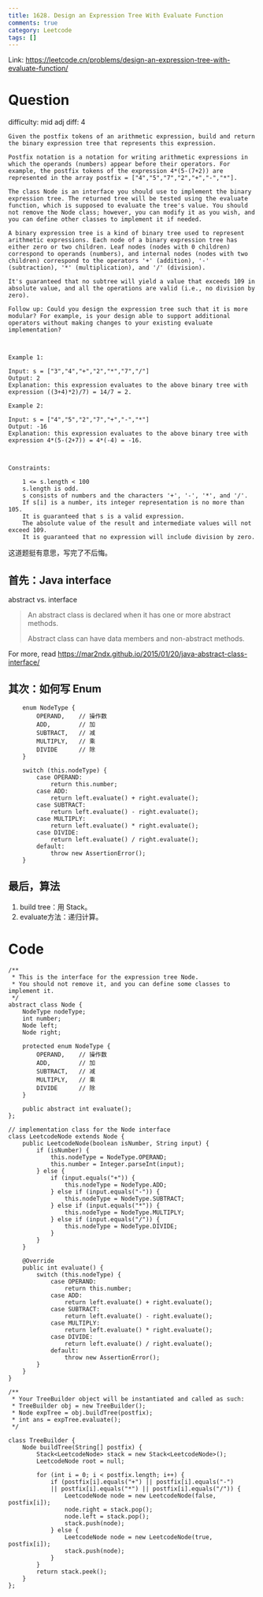 ```yaml
---
title: 1628. Design an Expression Tree With Evaluate Function
comments: true
category: Leetcode
tags: []
---
```


Link: https://leetcode.cn/problems/design-an-expression-tree-with-evaluate-function/

# Question

difficulty: mid
adj diff: 4
    
    Given the postfix tokens of an arithmetic expression, build and return the binary expression tree that represents this expression.
    
    Postfix notation is a notation for writing arithmetic expressions in which the operands (numbers) appear before their operators. For example, the postfix tokens of the expression 4*(5-(7+2)) are represented in the array postfix = ["4","5","7","2","+","-","*"].
    
    The class Node is an interface you should use to implement the binary expression tree. The returned tree will be tested using the evaluate function, which is supposed to evaluate the tree's value. You should not remove the Node class; however, you can modify it as you wish, and you can define other classes to implement it if needed.
    
    A binary expression tree is a kind of binary tree used to represent arithmetic expressions. Each node of a binary expression tree has either zero or two children. Leaf nodes (nodes with 0 children) correspond to operands (numbers), and internal nodes (nodes with two children) correspond to the operators '+' (addition), '-' (subtraction), '*' (multiplication), and '/' (division).
    
    It's guaranteed that no subtree will yield a value that exceeds 109 in absolute value, and all the operations are valid (i.e., no division by zero).
    
    Follow up: Could you design the expression tree such that it is more modular? For example, is your design able to support additional operators without making changes to your existing evaluate implementation?
    
     
    
    Example 1:
    
    Input: s = ["3","4","+","2","*","7","/"]
    Output: 2
    Explanation: this expression evaluates to the above binary tree with expression ((3+4)*2)/7) = 14/7 = 2.
    
    Example 2:
    
    Input: s = ["4","5","2","7","+","-","*"]
    Output: -16
    Explanation: this expression evaluates to the above binary tree with expression 4*(5-(2+7)) = 4*(-4) = -16.
    
     
    
    Constraints:
    
        1 <= s.length < 100
        s.length is odd.
        s consists of numbers and the characters '+', '-', '*', and '/'.
        If s[i] is a number, its integer representation is no more than 105.
        It is guaranteed that s is a valid expression.
        The absolute value of the result and intermediate values will not exceed 109.
        It is guaranteed that no expression will include division by zero.

这道题挺有意思，写完了不后悔。

## 首先：Java interface

abstract vs. interface

> An abstract class is declared when it has one or more abstract methods.
>
> Abstract class can have data members and non-abstract methods.

For more, read https://mar2ndx.github.io/2015/01/20/java-abstract-class-interface/

## 其次：如何写 Enum

```
    enum NodeType {
        OPERAND,    // 操作数
        ADD,        // 加
        SUBTRACT,   // 减
        MULTIPLY,   // 乘
        DIVIDE      // 除
    }

    switch (this.nodeType) {
        case OPERAND:
            return this.number;
        case ADD:
            return left.evaluate() + right.evaluate();
        case SUBTRACT:
            return left.evaluate() - right.evaluate();
        case MULTIPLY:
            return left.evaluate() * right.evaluate();
        case DIVIDE:
            return left.evaluate() / right.evaluate();
        default:
            throw new AssertionError();
    }
```

## 最后，算法

1. build tree：用 Stack。
2. evaluate方法：递归计算。

# Code

```
/**
 * This is the interface for the expression tree Node.
 * You should not remove it, and you can define some classes to implement it.
 */
abstract class Node {
    NodeType nodeType;
    int number;
    Node left;
    Node right;

    protected enum NodeType {
        OPERAND,    // 操作数
        ADD,        // 加
        SUBTRACT,   // 减
        MULTIPLY,   // 乘
        DIVIDE      // 除
    }

    public abstract int evaluate();
};

// implementation class for the Node interface
class LeetcodeNode extends Node {
    public LeetcodeNode(boolean isNumber, String input) {
        if (isNumber) {
            this.nodeType = NodeType.OPERAND;
            this.number = Integer.parseInt(input);
        } else {
            if (input.equals("+")) {
                this.nodeType = NodeType.ADD;
            } else if (input.equals("-")) {
                this.nodeType = NodeType.SUBTRACT;
            } else if (input.equals("*")) {
                this.nodeType = NodeType.MULTIPLY;
            } else if (input.equals("/")) {
                this.nodeType = NodeType.DIVIDE;
            }
        }
    }

    @Override
    public int evaluate() {
        switch (this.nodeType) {
            case OPERAND:
                return this.number;
            case ADD:
                return left.evaluate() + right.evaluate();
            case SUBTRACT:
                return left.evaluate() - right.evaluate();
            case MULTIPLY:
                return left.evaluate() * right.evaluate();
            case DIVIDE:
                return left.evaluate() / right.evaluate();
            default:
                throw new AssertionError();
        }
    }
}

/**
 * Your TreeBuilder object will be instantiated and called as such:
 * TreeBuilder obj = new TreeBuilder();
 * Node expTree = obj.buildTree(postfix);
 * int ans = expTree.evaluate();
 */

class TreeBuilder {
    Node buildTree(String[] postfix) {
        Stack<LeetcodeNode> stack = new Stack<LeetcodeNode>();
        LeetcodeNode root = null;
        
        for (int i = 0; i < postfix.length; i++) {
            if (postfix[i].equals("+") || postfix[i].equals("-") 
            || postfix[i].equals("*") || postfix[i].equals("/")) {
                LeetcodeNode node = new LeetcodeNode(false, postfix[i]);
                node.right = stack.pop();
                node.left = stack.pop();
                stack.push(node);
            } else {
                LeetcodeNode node = new LeetcodeNode(true, postfix[i]);
                stack.push(node);
            }
        }
        return stack.peek();
    }
};
```
